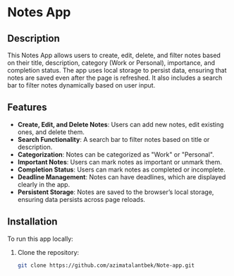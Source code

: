 # Notes App

## Description

This Notes App allows users to create, edit, delete, and filter notes based on their title, description, category (Work or Personal), importance, and completion status. The app uses local storage to persist data, ensuring that notes are saved even after the page is refreshed. It also includes a search bar to filter notes dynamically based on user input.

## Features

- **Create, Edit, and Delete Notes**: Users can add new notes, edit existing ones, and delete them.
- **Search Functionality**: A search bar to filter notes based on title or description.
- **Categorization**: Notes can be categorized as "Work" or "Personal".
- **Important Notes**: Users can mark notes as important or unmark them.
- **Completion Status**: Users can mark notes as completed or incomplete.
- **Deadline Management**: Notes can have deadlines, which are displayed clearly in the app.
- **Persistent Storage**: Notes are saved to the browser’s local storage, ensuring data persists across page reloads.

## Installation

To run this app locally:

1. Clone the repository:
   ```bash
   git clone https://github.com/azimatalantbek/Note-app.git
